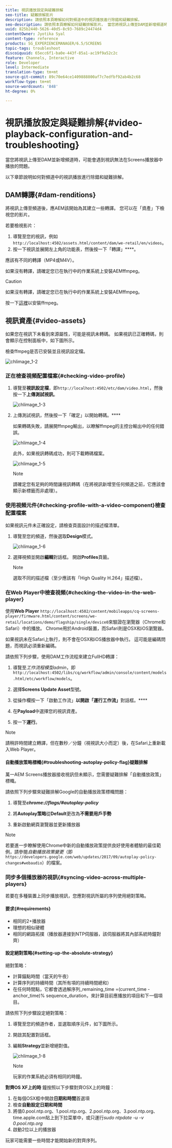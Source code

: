 ```yaml
---
title: 視訊播放設定與疑難排解
seo-title: 疑難排解影片
description: 請依照本頁瞭解如何對頻道中的視訊播放進行除錯和疑難排解。
seo-description: 請依照本頁瞭解如何疑難排解影片。 當您將視訊上傳至DAM並新增頻道時，可能會遇到視訊無法在Screens播放器中播放的問題，本節說明如何對頻道中播放的視訊進行除錯和疑難排解。
uuid: 825b2440-5626-40d5-8c93-7689c24474d4
contentOwner: Jyotika Syal
content-type: reference
products: SG_EXPERIENCEMANAGER/6.5/SCREENS
topic-tags: troubleshoot
discoiquuid: 65ecc6f1-ba0e-443f-85a1-ac19f9a52c2c
feature: Channels, Interactive
role: Developer
level: Intermediate
translation-type: tm+mt
source-git-commit: 89c70e64ce1409888800af7c7edfbf92ab4b2c68
workflow-type: tm+mt
source-wordcount: '848'
ht-degree: 0%

---
```



# 視訊播放設定與疑難排解{#video-playback-configuration-and-troubleshooting}

當您將視訊上傳至DAM並新增頻道時，可能會遇到視訊無法在Screens播放器中播放的問題。

以下章節說明如何對頻道中的視訊播放進行除錯和疑難排解。

## DAM轉譯{#dam-renditions}

將視訊上傳至頻道後，應AEM該開始為其建立一些轉譯。 您可以在「資產」下檢視您的影片。

若要檢視影片：

1. 導覽至您的視訊，例如`http://localhost:4502/assets.html/content/dam/we-retail/en/videos`。
1. 按一下視訊並展開左上角的功能表，然後按一下「轉譯」****。

應該有不同的轉譯（MP4或M4V）。

如果沒有轉譯，請確定您已在執行中的作業系統上安裝AEMffmpeg。

>[!CAUTION]
>
>如果沒有轉譯，請確定您已在執行中的作業系統上安裝AEMffmpeg。
>
>按一下[這裡](https://www.ffmpeg.org/download.html)以安裝ffmpeg。

## 視訊資產{#video-assets}

如果您在視訊下未看到來源屬性，可能是視訊未轉碼。 如果視訊已正確轉碼，則會顯示在控制面板中，如下圖所示。

檢查ffmpeg是否已安裝並且視訊設定檔。

![chlimage_1-2](assets/chlimage_1-2.png)

### 正在檢查視頻配置檔案{#checking-video-profile}

1. 導覽至&#x200B;**視訊設定檔**，即`http://localhost:4502/etc/dam/video.html`，然後按一下&#x200B;**上傳測試視訊**。

   ![chlimage_1-3](assets/chlimage_1-3.png)

1. 上傳測試視訊，然後按一下「確定」以開始轉碼。****

   如果轉碼失敗，請展開ffmpeg輸出，以瞭解ffmpeg的主控台輸出中的任何錯誤。

   ![chlimage_1-4](assets/chlimage_1-4.png)

   此外，如果視訊轉碼成功，則可下載轉碼檔案。

   ![chlimage_1-5](assets/chlimage_1-5.png)

   >[!NOTE]
   >
   >請確定您有足夠的時間讓視訊轉碼（在將視訊新增至任何頻道之前，它應該會顯示新標籤而非處理）。

### 使用視頻元件{#checking-profile-with-a-video-component}檢查配置檔案

如果視訊元件未正確設定，請檢查頁面設計的描述檔清單。

1. 導覽至您的頻道，然後選取&#x200B;**Design**&#x200B;模式。

   ![chlimage_1-6](assets/chlimage_1-6.png)

1. 選擇視頻並開啟&#x200B;**編輯**&#x200B;對話框。 開啟&#x200B;**Profiles**&#x200B;頁籤。

   >[!NOTE]
   >選取不同的描述檔（至少應該有「High Quality H.264」描述檔）。

### 在Web Player中檢查視頻{#checking-the-video-in-the-web-player}

使用&#x200B;**Web Player** `http://localhost:4502/content/mobileapps/cq-screens-player/firmware.html/content/screens/we-retail/locations/demo/flagship/single/device0`來驗證在瀏覽器（Chrome和Safari）中的播放。 Chrome用於Android裝置，而Safari則是OSX和iOS瀏覽器。

如果視訊未在Safari上執行，則不會在OSX和iOS播放器中執行。 這可能是編碼問題，而視訊必須重新編碼。

請依照下列步驟，使用DAM工作流程來建立FullHD轉譯：

1. 導覽至&#x200B;*工作流程模型admin*，即`http://localhost:4502/libs/cq/workflow/admin/console/content/models.html/etc/workflow/models`。
1. 選擇&#x200B;**Screens Update Asset**&#x200B;型號。
1. 從操作欄按一下「啟動工作流」**以開啟「運行工作流」**&#x200B;對話框。****

1. 在&#x200B;**Payload**&#x200B;中選擇您的視訊資產。
1. 按一下&#x200B;**運行**。

>[!NOTE]
>
>請稍許時間建立轉譯，但在數秒／分鐘（視視訊大小而定）後，在Safari上重新載入Web Player。

#### 自動播放策略標幟{#troubleshooting-autoplay-policy-flag}疑難排解

萬一AEM Screens播放器接收視訊但未顯示，您需要疑難排解「自動播放政策」標幟。

請依照下列步驟來疑難排解Google的自動播放政策標幟問題：

1. 導覽至&#x200B;***chrome://flags/#autoplay-policy***
1. 將&#x200B;**Autoplay策略**&#x200B;從&#x200B;**Default**&#x200B;更改為&#x200B;**不需要用戶手勢**

1. 重新啟動網頁瀏覽器並更新播放器

>[!NOTE]
>
>若要進一步瞭解使用Chrome中新的自動播放政策提供良好使用者體驗的最佳範例，請參閱&#x200B;*自動播放政策變更*（即`https://developers.google.com/web/updates/2017/09/autoplay-policy-changes#webaudio`）的檔案。

### 同步多個播放器的視訊{#syncing-video-across-multiple-players}

若要在多種裝置上同步播放視訊，您應對視訊所屬的序列使用絕對策略。

#### 要求{#requirements}

* 相同的2+播放器
* 理想的相似硬體
* 相同的網路拓撲（播放器連接到NTP伺服器，該伺服器將其內部系統時鐘對齊）

#### 設定絕對策略{#setting-up-the-absolute-strategy}

絕對策略：

* 計算錨點時間（當天的午夜）
* 計算序列的持續時間（其所有項的持續時間總和）
* 在任何時間點，它都會透過解序列_remaining_time =(current_time - anchor_time)% sequence_duration，來計算目前應播放的項目和下一個項目。

請依照下列步驟設定絕對策略：

1. 導覽至您的頻道作者，並選取順序元件，如下圖所示。
1. 開啟其配置對話框。
1. 編輯&#x200B;**Strategy**&#x200B;並新增絕對值。

   ![chlimage_1-8](assets/chlimage_1-8.png)

   >[!NOTE]
   >玩家的作業系統必須有相同的時鐘。

**對齊OS XF上的時** 鐘按照以下步驟對齊OSX上的時鐘：

1. 在每個OSX框中開啟&#x200B;**日期和時間**&#x200B;首選項
1. 檢查&#x200B;**自動設定日期和時間**
1. 將值0.pool.ntp.org、1.pool.ntp.org、2.pool.ntp.org、3.pool.ntp.org、time.apple.com貼上到下拉菜單中，或只運行&#x200B;*sudo ntpdate -u -v 0.pool.ntp.org*
1. 啟動2位以上的播放器

玩家可能需要一些時間才能開始新的對齊序列。

